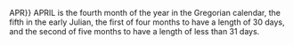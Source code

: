APR}} APRIL is the fourth month of the year in the Gregorian calendar, the fifth in the early Julian, the first of four months to have a length of 30 days, and the second of five months to have a length of less than 31 days.
